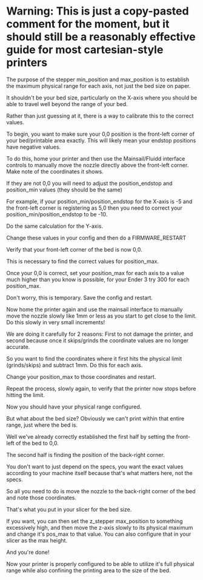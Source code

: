 <!--
 Copyright (c) 2022 Chris Laprade (chris@rootiest.com)
 
 This software is released under the MIT License.
 https://opensource.org/licenses/MIT
-->

# Warning: This is just a copy-pasted comment for the moment, but it should still be a reasonably effective guide for most cartesian-style printers

The purpose of the stepper min_position and max_position is to establish the maximum physical range for each axis, not just the bed size on paper.

It shouldn't be your bed size, particularly on the X-axis where you should be able to travel well beyond the range of your bed.

Rather than just guessing at it, there is a way to calibrate this to the correct values.

To begin, you want to make sure your 0,0 position is the front-left corner of your bed/printable area exactly. 
This will likely mean your endstop positions have negative values.

To do this, home your printer and then use the Mainsail/Fluidd interface controls to manually move the nozzle directly above the front-left corner. Make note of the coordinates it shows.

If they are not 0,0 you will need to adjust the position_endstop and position_min values (they should be the same)

For example, if your position_min/position_endstop for the X-axis is -5 and the front-left corner is registering as 5,0 then you need to correct your position_min/position_endstop to be -10.

Do the same calculation for the Y-axis.

Change these values in your config and then do a FIRMWARE_RESTART

Verify that your front-left corner of the bed is now 0,0.

This is necessary to find the correct values for position_max.

Once your 0,0 is correct, set your position_max for each axis to a value much higher than you know is possible, for your Ender 3 try 300 for each position_max.

Don't worry, this is temporary. Save the config and restart.

Now home the printer again and use the mainsail interface to manually move the nozzle slowly like 1mm or less as you start to get close to the limit. Do this slowly in very small increments!

We are doing it carefully for 2 reasons:
First to not damage the printer, and second because once it skips/grinds the coordinate values are no longer accurate. 

So you want to find the coordinates where it first hits the physical limit (grinds/skips) and subtract 1mm. Do this for each axis.

Change your position_max to those coordinates and restart.

Repeat the process, slowly again, to verify that the printer now stops before hitting the limit.

Now you should have your physical range configured.

But what about the bed size? Obviously we can't print within that entire range, just where the bed is.

Well we've already correctly established the first half by setting the front-left of the bed to 0,0.

The second half is finding the position of the back-right corner.

You don't want to just depend on the specs, you want the exact values according to your machine itself because that's what matters here, not the specs.

So all you need to do is move the nozzle to the back-right corner of the bed and note those coordinates.

That's what you put in your slicer for the bed size.

If you want, you can then set the z_stepper max_position to something excessively high, and then move the z-axis slowly to its physical maximum and change it's pos_max to that value. You can also configure that in your slicer as the max height.

And you're done!

Now your printer is properly configured to be able to utilize it's full physical range while also confining the printing area to the size of the bed.
